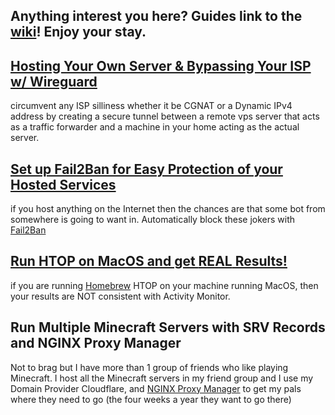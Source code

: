 ## Anything interest you here? Guides link to the [wiki](https://github.com/barkwoofdog/howtowithdog/wiki)! Enjoy your stay.

## [Hosting Your Own Server & Bypassing Your ISP w/ Wireguard](https://github.com/barkwoofdog/howtowithdog/wiki/Hosting-Your-Own-Server-&-Bypassing-Your-ISP-with--Wireguard)

circumvent any ISP silliness whether it be CGNAT or a Dynamic IPv4 address by creating a secure tunnel between a remote vps server that acts as a traffic forwarder and a machine in your home acting as the actual server.


## [Set up Fail2Ban for Easy Protection of your Hosted Services](https://github.com/barkwoofdog/howtowithdog/wiki/Protect-Ya-Neck-with-Fail2Ban)

if you host anything on the Internet then the chances are that some bot from somewhere is going to want in. Automatically block these jokers with [Fail2Ban](https://www.fail2ban.org/wiki/index.php/Main_Page)

## [Run HTOP on MacOS and get **REAL** Results!](https://github.com/barkwoofdog/howtowithdog/wiki/Get-Real-Results-with-HTOP-on-MacOS)

if you are running [Homebrew](https://brew.sh/) HTOP on your machine running MacOS, then your results are NOT consistent with Activity Monitor.

## Run Multiple Minecraft Servers with SRV Records and NGINX Proxy Manager

Not to brag but I have more than 1 group of friends who like playing Minecraft. I host all the Minecraft servers in my friend group and I use my Domain Provider Cloudflare, and [NGINX Proxy Manager](https://nginxproxymanager.com/) to get my pals where they need to go (the four weeks a year they want to go there)
